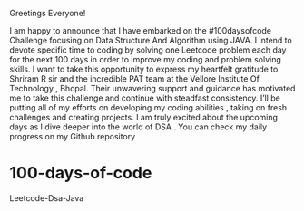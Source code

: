 Greetings Everyone!

I am happy to announce that I have embarked on the #100daysofcode Challenge focusing on Data Structure And Algorithm using  JAVA. I intend to devote specific time to coding by solving one Leetcode problem each day for the next 100 days in order to improve my coding and problem solving skills.
I want to take this opportunity to express my heartfelt gratitude to Shriram R sir and the incredible PAT team at the Vellore Institute Of Technology , Bhopal. Their unwavering support and guidance has motivated me to take this challenge and continue with steadfast consistency.
I’ll be putting all of my efforts on developing my coding abilities , taking on fresh challenges and creating projects. I am truly excited about the upcoming days as I dive deeper into the world of DSA .
You can check my daily progress on  my Github repository 


# 100-days-of-code
Leetcode-Dsa-Java
